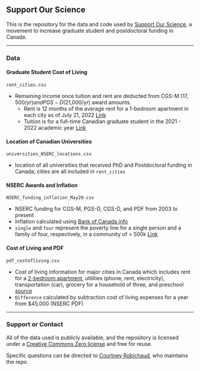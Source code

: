 ## Support Our Science

This is the repository for the data and code used by [Support Our Science](www.supportourscience.ca), a movement to increase graduate student and postdoctoral funding in Canada.

-----------------------------

### Data

#### Graduate Student Cost of Living

`rent_cities.csv`
* Remaining income once tuition and rent are deducted from CGS-M ($17,500/yr) and PGS-D ($21,000/yr) award amounts. 
    * Rent is 12 months of the average rent for a 1-bedroom apartment in each city as of July 21, 2022 [Link](https://www.zumper.com/blog/rental-price-data-canada/)
    * Tuition is for a full-time Canadian graduate student in the 2021 - 2022 academic year [Link](https://www150.statcan.gc.ca/t1/tbl1/en/tv.action?pid=3710004501&cubeTimeFrame.startYear=2021+%2F+2022&cubeTimeFrame.endYear=2021+%2F+2022&referencePeriods=20210101%2C20210101)


#### Location of Canadian Universities

`universities_NSERC_locations.csv`
* location of all universities that received PhD and Postdoctoral funding in Canada; cities are all included in `rent_cities`

#### NSERC Awards and Inflation

`NSERC_funding_inflation_May20.csv`
* NSERC funding for CGS-M, PGS-D, CGS-D, and PDF from 2003 to present
* Inflation calculated using [Bank of Canada info](https://www.bankofcanada.ca/rates/related/inflation-calculator/)
* `single` and `four` represent the poverty line for a single person and a family of four, respectively, in a community of > 500k [Link](https://www150.statcan.gc.ca/t1/tbl1/en/tv.action?pid=11100241010)

#### Cost of Living and PDF 

`pdf_costofliving.csv`
* Cost of living information for major cities in Canada which includes rent for a [2-bedroom apartment](https://www.zumper.com/blog/rental-price-data-canada/), utilities (phone, rent, electricity), transportation (car), grocery for a household of three, and preschool [source](https://wowa.ca/cost-of-living-canada)
* `Difference` calculated by subtraction cost of living expenses for a year from $45,000 (NSERC PDF)

-------------------

### Support or Contact

All of the data used is publicly available, and the repository is licensed under a [Creative Commons Zero license](https://choosealicense.com/licenses/cc0-1.0/) and free for reuse. 

Specific questions can be directed to [Courtney Robichaud](https://crobichaud.weebly.com/), who maintains the repo.
